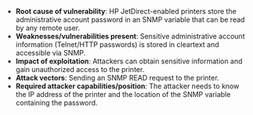- **Root cause of vulnerability**: HP JetDirect-enabled printers store the administrative account password in an SNMP variable that can be read by any remote user.
- **Weaknesses/vulnerabilities present**:  Sensitive administrative account information (Telnet/HTTP passwords) is stored in cleartext and accessible via SNMP.
- **Impact of exploitation**: Attackers can obtain sensitive information and gain unauthorized access to the printer.
- **Attack vectors**: Sending an SNMP READ request to the printer.
- **Required attacker capabilities/position**: The attacker needs to know the IP address of the printer and the location of the SNMP variable containing the password.